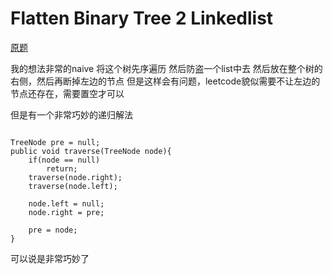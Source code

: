 # Flatten Binary Tree 2 Linkedlist

[原题](https://leetcode.com/problems/flatten-binary-tree-to-linked-list/)

我的想法非常的naive 
将这个树先序遍历 然后防盗一个list中去 然后放在整个树的右侧，然后再断掉左边的节点
但是这样会有问题，leetcode貌似需要不让左边的节点还存在，需要置空才可以

但是有一个非常巧妙的递归解法
```

TreeNode pre = null;
public void traverse(TreeNode node){
    if(node == null)
        return;
    traverse(node.right);
    traverse(node.left);
    
    node.left = null;
    node.right = pre;
    
    pre = node;
}
```

可以说是非常巧妙了

